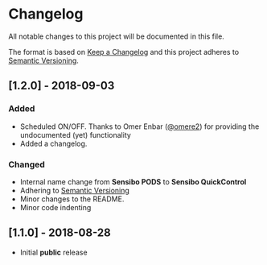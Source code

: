 # Changelog
All notable changes to this project will be documented in this file.

The format is based on [Keep a Changelog](http://keepachangelog.com/en/1.0.0/)
and this project adheres to [Semantic Versioning](http://semver.org/spec/v2.0.0.html).

## [1.2.0] - 2018-09-03
### Added
- Scheduled ON/OFF. Thanks to Omer Enbar ([@omere2](https://github.com/omere2)) for providing the undocumented (yet) functionality
- Added a changelog.

### Changed
- Internal name change from **Sensibo PODS** to **Sensibo QuickControl**
- Adhering to [Semantic Versioning](http://semver.org/spec/v2.0.0.html)
- Minor changes to the README.
- Minor code indenting

## [1.1.0] - 2018-08-28
- Initial **public** release
